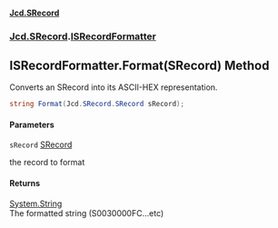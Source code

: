 #### [Jcd.SRecord](index.md 'index')
### [Jcd.SRecord](Jcd.SRecord.md 'Jcd.SRecord').[ISRecordFormatter](Jcd.SRecord.ISRecordFormatter.md 'Jcd.SRecord.ISRecordFormatter')

## ISRecordFormatter.Format(SRecord) Method

Converts an SRecord into its ASCII-HEX representation.

```csharp
string Format(Jcd.SRecord.SRecord sRecord);
```
#### Parameters

<a name='Jcd.SRecord.ISRecordFormatter.Format(Jcd.SRecord.SRecord).sRecord'></a>

`sRecord` [SRecord](Jcd.SRecord.SRecord.md 'Jcd.SRecord.SRecord')

the record to format

#### Returns
[System.String](https://docs.microsoft.com/en-us/dotnet/api/System.String 'System.String')  
The formatted string (S0030000FC...etc)